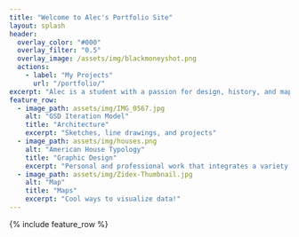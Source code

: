 ```yaml
---
title: "Welcome to Alec's Portfolio Site"
layout: splash
header:
  overlay_color: "#000"
  overlay_filter: "0.5"
  overlay_image: /assets/img/blackmoneyshot.png
  actions:
    - label: "My Projects"
      url: "/portfolio/"
excerpt: "Alec is a student with a passion for design, history, and maps! He wants to pursue a career in architecture and urban design. Check out some of his projects!"
feature_row:
  - image_path: assets/img/IMG_0567.jpg
    alt: "GSD Iteration Model"
    title: "Architecture"
    excerpt: "Sketches, line drawings, and projects"
  - image_path: assets/img/houses.png
    alt: "American House Typology"
    title: "Graphic Design"
    excerpt: "Personal and professional work that integrates a variety of design tools and processes"
  - image_path: assets/img/Zidex-Thumbnail.jpg
    alt: "Map"
    title: "Maps"
    excerpt: "Cool ways to visualize data!"
---
```


{% include feature_row %}

